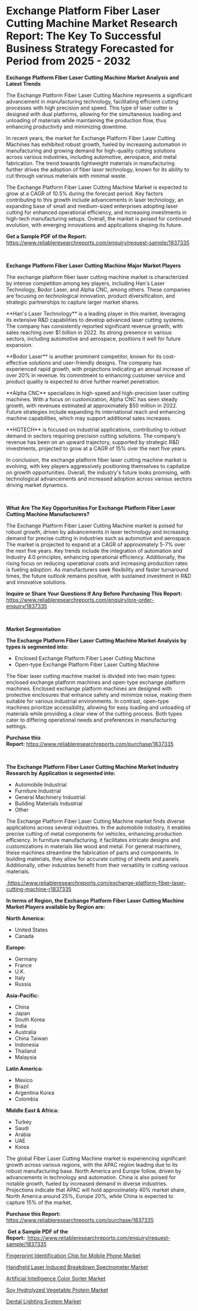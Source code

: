 <p><h1>Exchange Platform Fiber Laser Cutting Machine Market Research Report: The Key To Successful Business Strategy Forecasted for Period from 2025 - 2032</h1></p><p><strong>Exchange Platform Fiber Laser Cutting Machine Market Analysis and Latest Trends</strong></p>
<p><p>The Exchange Platform Fiber Laser Cutting Machine represents a significant advancement in manufacturing technology, facilitating efficient cutting processes with high precision and speed. This type of laser cutter is designed with dual platforms, allowing for the simultaneous loading and unloading of materials while maintaining the production flow, thus enhancing productivity and minimizing downtime.</p><p>In recent years, the market for Exchange Platform Fiber Laser Cutting Machines has exhibited robust growth, fueled by increasing automation in manufacturing and growing demand for high-quality cutting solutions across various industries, including automotive, aerospace, and metal fabrication. The trend towards lightweight materials in manufacturing further drives the adoption of fiber laser technology, known for its ability to cut through various materials with minimal waste.</p><p>The Exchange Platform Fiber Laser Cutting Machine Market is expected to grow at a CAGR of 10.5% during the forecast period. Key factors contributing to this growth include advancements in laser technology, an expanding base of small and medium-sized enterprises adopting laser cutting for enhanced operational efficiency, and increasing investments in high-tech manufacturing setups. Overall, the market is poised for continued evolution, with emerging innovations and applications shaping its future.</p></p>
<p><strong>Get a Sample PDF of the Report:&nbsp;</strong> <a href="https://www.reliableresearchreports.com/enquiry/request-sample/1837335?utm_campaign=9&utm_medium=2&utm_source=Github&utm_content=ia&utm_term=28022025&utm_id=exchange-platform-fiber-laser-cutting-machine">https://www.reliableresearchreports.com/enquiry/request-sample/1837335</a></p>
<p>&nbsp;</p>
<p><strong>Exchange Platform Fiber Laser Cutting Machine Major Market Players</strong></p>
<p><p>The exchange platform fiber laser cutting machine market is characterized by intense competition among key players, including Han's Laser Technology, Bodor Laser, and Alpha CNC, among others. These companies are focusing on technological innovation, product diversification, and strategic partnerships to capture larger market shares.</p><p>**Han's Laser Technology** is a leading player in this market, leveraging its extensive R&D capabilities to develop advanced laser cutting systems. The company has consistently reported significant revenue growth, with sales reaching over $1 billion in 2022. Its strong presence in various sectors, including automotive and aerospace, positions it well for future expansion.</p><p>**Bodor Laser** is another prominent competitor, known for its cost-effective solutions and user-friendly designs. The company has experienced rapid growth, with projections indicating an annual increase of over 20% in revenue. Its commitment to enhancing customer service and product quality is expected to drive further market penetration.</p><p>**Alpha CNC** specializes in high-speed and high-precision laser cutting machines. With a focus on customization, Alpha CNC has seen steady growth, with revenues estimated at approximately $50 million in 2022. Future strategies include expanding its international reach and enhancing machine capabilities, which may support additional sales increases.</p><p>**HGTECH** is focused on industrial applications, contributing to robust demand in sectors requiring precision cutting solutions. The company’s revenue has been on an upward trajectory, supported by strategic R&D investments, projected to grow at a CAGR of 15% over the next five years.</p><p>In conclusion, the exchange platform fiber laser cutting machine market is evolving, with key players aggressively positioning themselves to capitalize on growth opportunities. Overall, the industry's future looks promising, with technological advancements and increased adoption across various sectors driving market dynamics.</p></p>
<p>&nbsp;</p>
<p><strong>What Are The Key Opportunities For Exchange Platform Fiber Laser Cutting Machine Manufacturers?</strong></p>
<p><p>The Exchange Platform Fiber Laser Cutting Machine market is poised for robust growth, driven by advancements in laser technology and increasing demand for precise cutting in industries such as automotive and aerospace. The market is projected to expand at a CAGR of approximately 5-7% over the next five years. Key trends include the integration of automation and Industry 4.0 principles, enhancing operational efficiency. Additionally, the rising focus on reducing operational costs and increasing production rates is fueling adoption. As manufacturers seek flexibility and faster turnaround times, the future outlook remains positive, with sustained investment in R&D and innovative solutions.</p></p>
<p><strong>Inquire or Share Your Questions If Any Before Purchasing This Report:</strong> <a href="https://www.reliableresearchreports.com/enquiry/pre-order-enquiry/1837335?utm_campaign=9&utm_medium=2&utm_source=Github&utm_content=ia&utm_term=28022025&utm_id=exchange-platform-fiber-laser-cutting-machine">https://www.reliableresearchreports.com/enquiry/pre-order-enquiry/1837335</a></p>
<p>&nbsp;</p>
<p><strong>Market Segmentation</strong></p>
<p><strong>The Exchange Platform Fiber Laser Cutting Machine Market Analysis by types is segmented into:</strong></p>
<p><ul><li>Enclosed Exchange Platform Fiber Laser Cutting Machine</li><li>Open-type Exchange Platform Fiber Laser Cutting Machine</li></ul></p>
<p><p>The fiber laser cutting machine market is divided into two main types: enclosed exchange platform machines and open-type exchange platform machines. Enclosed exchange platform machines are designed with protective enclosures that enhance safety and minimize noise, making them suitable for various industrial environments. In contrast, open-type machines prioritize accessibility, allowing for easy loading and unloading of materials while providing a clear view of the cutting process. Both types cater to differing operational needs and preferences in manufacturing settings.</p></p>
<p><strong>Purchase this Report:&nbsp;</strong><a href="https://www.reliableresearchreports.com/purchase/1837335?utm_campaign=9&utm_medium=2&utm_source=Github&utm_content=ia&utm_term=28022025&utm_id=exchange-platform-fiber-laser-cutting-machine">https://www.reliableresearchreports.com/purchase/1837335</a></p>
<p>&nbsp;</p>
<p><strong>The Exchange Platform Fiber Laser Cutting Machine Market Industry Research by Application is segmented into:</strong></p>
<p><ul><li>Automobile Industrial</li><li>Furniture Industrial</li><li>General Machinery Industrial</li><li>Building Materials Industrial</li><li>Other</li></ul></p>
<p><p>The Exchange Platform Fiber Laser Cutting Machine market finds diverse applications across several industries. In the automobile industry, it enables precise cutting of metal components for vehicles, enhancing production efficiency. In furniture manufacturing, it facilitates intricate designs and customizations in materials like wood and metal. For general machinery, these machines streamline the fabrication of parts and components. In building materials, they allow for accurate cutting of sheets and panels. Additionally, other industries benefit from their versatility in cutting various materials.</p></p>
<p><a href="https://www.reliableresearchreports.com/exchange-platform-fiber-laser-cutting-machine-r1837335?utm_campaign=9&utm_medium=2&utm_source=Github&utm_content=ia&utm_term=28022025&utm_id=exchange-platform-fiber-laser-cutting-machine">&nbsp;https://www.reliableresearchreports.com/exchange-platform-fiber-laser-cutting-machine-r1837335</a></p>
<p><strong>In terms of Region, the Exchange Platform Fiber Laser Cutting Machine Market Players available by Region are:</strong></p>
<p>
    <p> <strong> North America: </strong>
        <ul>
            <li>United States</li>
            <li>Canada</li>
        </ul>
        </p> 
    <p> <strong> Europe: </strong>
        <ul>
            <li>Germany</li>
            <li>France</li>
            <li>U.K.</li>
            <li>Italy</li>
            <li>Russia</li>
        </ul>
        </p> 
    <p> <strong> Asia-Pacific: </strong>
        <ul>
            <li>China</li>
            <li>Japan</li>
            <li>South Korea</li>
            <li>India</li>
            <li>Australia</li>
            <li>China Taiwan</li>
            <li>Indonesia</li>
            <li>Thailand</li>
            <li>Malaysia</li>
        </ul>
        </p> 
    <p> <strong> Latin America: </strong>
        <ul>
            <li>Mexico</li>
            <li>Brazil</li>
            <li>Argentina Korea</li>
            <li>Colombia</li>
        </ul>
        </p> 
    <p> <strong> Middle East & Africa: </strong>
        <ul>
            <li>Turkey</li>
            <li>Saudi</li>
            <li>Arabia</li>
            <li>UAE</li>
            <li>Korea</li>
        </ul>
    </p>
    </p>
<p><p>The global Fiber Laser Cutting Machine market is experiencing significant growth across various regions, with the APAC region leading due to its robust manufacturing base. North America and Europe follow, driven by advancements in technology and automation. China is also poised for notable growth, fueled by increased demand in diverse industries. Projections indicate that APAC will hold approximately 40% market share, North America around 25%, Europe 20%, while China is expected to capture 15% of the market.</p></p>
<p><strong>Purchase this Report: </strong><a href="https://www.reliableresearchreports.com/purchase/1837335?utm_campaign=9&utm_medium=2&utm_source=Github&utm_content=ia&utm_term=28022025&utm_id=exchange-platform-fiber-laser-cutting-machine">https://www.reliableresearchreports.com/purchase/1837335</a></p>
<p>&nbsp;<strong>Get a Sample PDF of the Report:&nbsp;&nbsp;</strong><a href="https://www.reliableresearchreports.com/enquiry/request-sample/1837335?utm_campaign=9&utm_medium=2&utm_source=Github&utm_content=ia&utm_term=28022025&utm_id=exchange-platform-fiber-laser-cutting-machine">https://www.reliableresearchreports.com/enquiry/request-sample/1837335</a></p>
<p><strong></strong></p>
<p><p><a href="https://github.com/urticagebbia/Market-Research-Report-List-1/blob/main/fingerprint-identification-chip-for-mobile-phone-market.md?utm_campaign=9&utm_medium=2&utm_source=Github&utm_content=ia&utm_term=28022025&utm_id=exchange-platform-fiber-laser-cutting-machine">Fingerprint Identification Chip for Mobile Phone Market</a></p><p><a href="https://github.com/forgazerbyjt/Market-Research-Report-List-1/blob/main/handheld-laser-induced-breakdown-spectrometer-market.md?utm_campaign=9&utm_medium=2&utm_source=Github&utm_content=ia&utm_term=28022025&utm_id=exchange-platform-fiber-laser-cutting-machine">Handheld Laser Induced Breakdown Spectrometer Market</a></p><p><a href="https://github.com/wynonachirei9/Market-Research-Report-List-1/blob/main/artificial-intelligence-color-sorter-market.md?utm_campaign=9&utm_medium=2&utm_source=Github&utm_content=ia&utm_term=28022025&utm_id=exchange-platform-fiber-laser-cutting-machine">Artificial Intelligence Color Sorter Market</a></p><p><a href="https://github.com/nacrehuipie/Market-Research-Report-List-1/blob/main/soy-hydrolyzed-vegetable-protein-market.md?utm_campaign=9&utm_medium=2&utm_source=Github&utm_content=ia&utm_term=28022025&utm_id=exchange-platform-fiber-laser-cutting-machine">Soy Hydrolyzed Vegetable Protein Market</a></p><p><a href="https://github.com/merkinedry7b/Market-Research-Report-List-1/blob/main/dental-lighting-system-market.md?utm_campaign=9&utm_medium=2&utm_source=Github&utm_content=ia&utm_term=28022025&utm_id=exchange-platform-fiber-laser-cutting-machine">Dental Lighting System Market</a></p></p>